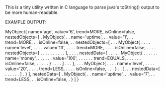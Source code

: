 This is a tiny utility written in C language to parse java's toString() output to be more human-readable.


EXAMPLE OUTPUT:


MyObject{
	name='age',
	value='6',
	trend=MORE,
	isOnline=false,
	nestedObjects=[
	.	MyObject{
	.	.	name='uptime',
	.	.	value='1',
	.	.	trend=MORE,
	.	.	isOnline=false,
	.	.	nestedObjects=[
	.	.	.	MyObject{
	.	.	.	.	name='level',
	.	.	.	.	value='13',
	.	.	.	.	trend=MORE,
	.	.	.	.	isOnline=false,
	.	.	.	.	nestedObjects=[
	.	.	.	.	.	.
	.	.	.	.	],
	.	.	.	.	nestedData=[
	.	.	.	.	.	MyObject{
	.	.	.	.	.	.	name='money',
	.	.	.	.	.	.	value='100',
	.	.	.	.	.	.	trend=EQUALS,
	.	.	.	.	.	.	isOnline=false,
	.	.	.	.	.	}
	.	.	.	.	]
	.	.	.	},
	.	.	.	MyObject{
	.	.	.	.	name='level',
	.	.	.	.	value='20',
	.	.	.	.	trend=LESS,
	.	.	.	.	isOnline=false,
	.	.	.	}
	.	.	],
	.	.	nestedData=[
	.	.	.	.
	.	.	]
	.	}
	],
	nestedData=[
	.	MyObject{
	.	.	name='uptime',
	.	.	value='7',
	.	.	trend=LESS,
	.	.	isOnline=false,
	.	}
	]
}

